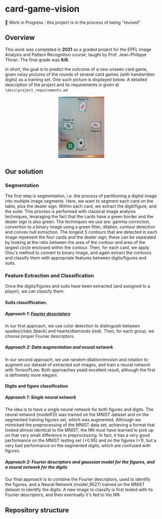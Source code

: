# card-game-vision

🚧 Work in Progress : this project is in the process of being "revived"


## Overview

This work was completed in **2021** as a graded project for the EPFL Image Analysis and Pattern Recognition course, taught by Prof. Jean-Philippe Thiran. The final grade was **6/6**.

In short, the goal is to predict the outcome of a new unseen card game, given noisy pictures of the rounds of several card games (with handwritten digits) as a training set. One such picture is displayed below. A detailed description of the project and its requirements is given at `\docs\project_requirements.md`

<p align="center">
<img src="./media/example_round.jpg" width="30%">
</p>


## Our solution
### Segmentation
The first step is segmentation, i.e. the process of partitioning a digital image into multiple image segments. Here, we want to segment each card on the table, plus the dealer sign. Within each card, we extract the digit/figure, and the suite. This process is performed with classical image analysis techniques, levaraging the fact that the cards have a green border and the dealer sign is also green. The techniques we use are: gamma correction, convertion to a binary image using a green filter, dilation, contour detection and convex hull extraction. The longest 5 contours that are detected in each image represent the four cards and the dealer sign; these can be separated by looking at the ratio between the area of the contour and area of the largest circle enclosed within the contour. Then, for each card, we apply Otsu's method to convert to binary image, and again extract the contours and classify them with appropriate features between digits/figures and suits.

### Feature Extraction and Classification

Once the digits/figures and suits have been extracted (and assigned to a player), we can classify them.

#### Suits classiffication.

##### Approach 1: [Fourier descriptors](https://demonstrations.wolfram.com/FourierDescriptors/)
In our first approach, we use color detection to distinguish between spades/clubs (black) and hearts/diamonds (red). Then, for each group, we choose proper Fourier descriptors.

##### Approach 2: Data augmentation and neural network
In our second approach, we use random dilation/erosion and rotation to augment our dataset of extracted suit images, and train a neural network with TensorFLow. Both approaches yeald excellent result, although the first is definetely more elegant.

#### Digits and figure classification

##### Approach 1: Single neural network
The idea is to have a single neural network for both figures and digits. The neural netword (modelFD) was trained on the MNIST dataset and on the segmented training figures set, which was augmented. Although we mimicked the preprocessing of the MNIST data set, achieving a format that looked almost identical to the MNIST, the NN must have learned to pick up on that very small difference in preprocessing. In fact, it has a very good performance on the MNIST testing set (>0.95) and on the figures    (=1), but a very bad performance on the segmented digits, which are confused with figures.

##### Approach 2: Fourier descriptors and gaussian model for the figures, and a neural network for the digits
Our final approach is to combine the Fourier descriptors, used to identify the figures, and a Neural Network (model_9527) trained on the MNIST dataset to identify the digits. A new image to classify is first tested with its Fourier descriptors, and then eventually it's fed to the NN.

## Repository structure

